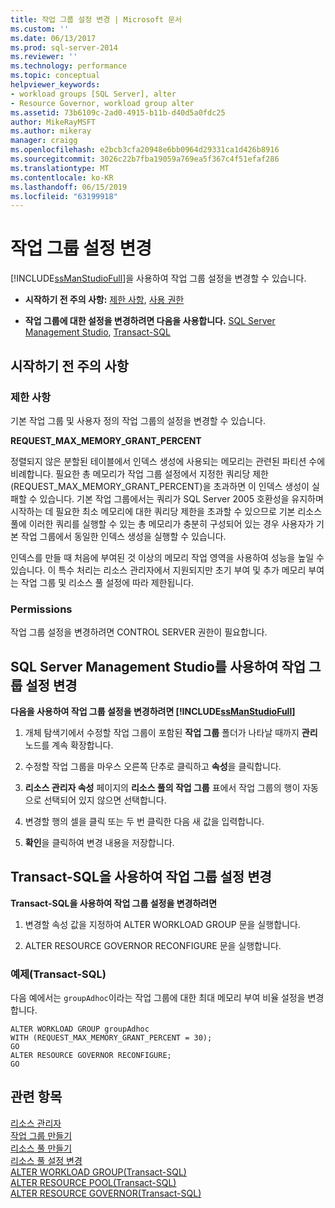 ```yaml
---
title: 작업 그룹 설정 변경 | Microsoft 문서
ms.custom: ''
ms.date: 06/13/2017
ms.prod: sql-server-2014
ms.reviewer: ''
ms.technology: performance
ms.topic: conceptual
helpviewer_keywords:
- workload groups [SQL Server], alter
- Resource Governor, workload group alter
ms.assetid: 73b6109c-2ad0-4915-b11b-d40d5a0fdc25
author: MikeRayMSFT
ms.author: mikeray
manager: craigg
ms.openlocfilehash: e2bcb3cfa20948e6bb0964d29331ca1d426b8916
ms.sourcegitcommit: 3026c22b7fba19059a769ea5f367c4f51efaf286
ms.translationtype: MT
ms.contentlocale: ko-KR
ms.lasthandoff: 06/15/2019
ms.locfileid: "63199918"
---
```

# <a name="change-workload-group-settings"></a>작업 그룹 설정 변경
  [!INCLUDE[ssManStudioFull](../../includes/ssmanstudiofull-md.md)]을 사용하여 작업 그룹 설정을 변경할 수 있습니다.  
  
-   **시작하기 전 주의 사항:**  [제한 사항](#LimitationsRestrictions), [사용 권한](#Permissions)  
  
-   **작업 그룹에 대한 설정을 변경하려면 다음을 사용합니다.**  [SQL Server Management Studio](#ChgWGProp), [Transact-SQL](#ChgWGTSQL)  
  
## <a name="before-you-begin"></a>시작하기 전 주의 사항  
  
###  <a name="LimitationsRestrictions"></a> 제한 사항  
 기본 작업 그룹 및 사용자 정의 작업 그룹의 설정을 변경할 수 있습니다.  
  
 **REQUEST_MAX_MEMORY_GRANT_PERCENT**  
  
 정렬되지 않은 분할된 테이블에서 인덱스 생성에 사용되는 메모리는 관련된 파티션 수에 비례합니다. 필요한 총 메모리가 작업 그룹 설정에서 지정한 쿼리당 제한(REQUEST_MAX_MEMORY_GRANT_PERCENT)을 초과하면 이 인덱스 생성이 실패할 수 있습니다. 기본 작업 그룹에서는 쿼리가 SQL Server 2005 호환성을 유지하며 시작하는 데 필요한 최소 메모리에 대한 쿼리당 제한을 초과할 수 있으므로 기본 리소스 풀에 이러한 쿼리를 실행할 수 있는 총 메모리가 충분히 구성되어 있는 경우 사용자가 기본 작업 그룹에서 동일한 인덱스 생성을 실행할 수 있습니다.  
  
 인덱스를 만들 때 처음에 부여된 것 이상의 메모리 작업 영역을 사용하여 성능을 높일 수 있습니다. 이 특수 처리는 리소스 관리자에서 지원되지만 초기 부여 및 추가 메모리 부여는 작업 그룹 및 리소스 풀 설정에 따라 제한됩니다.  
  
###  <a name="Permissions"></a> Permissions  
 작업 그룹 설정을 변경하려면 CONTROL SERVER 권한이 필요합니다.  
  
##  <a name="ChgWGProp"></a> SQL Server Management Studio를 사용하여 작업 그룹 설정 변경  
 **다음을 사용하여 작업 그룹 설정을 변경하려면 [!INCLUDE[ssManStudioFull](../../includes/ssmanstudiofull-md.md)]**  
  
1.  개체 탐색기에서 수정할 작업 그룹이 포함된 **작업 그룹** 폴더가 나타날 때까지 **관리** 노드를 계속 확장합니다.  
  
2.  수정할 작업 그룹을 마우스 오른쪽 단추로 클릭하고 **속성**을 클릭합니다.  
  
3.  **리소스 관리자 속성** 페이지의 **리소스 풀의 작업 그룹** 표에서 작업 그룹의 행이 자동으로 선택되어 있지 않으면 선택합니다.  
  
4.  변경할 행의 셀을 클릭 또는 두 번 클릭한 다음 새 값을 입력합니다.  
  
5.  **확인**을 클릭하여 변경 내용을 저장합니다.  
  
##  <a name="ChgWGTSQL"></a> Transact-SQL을 사용하여 작업 그룹 설정 변경  
 **Transact-SQL을 사용하여 작업 그룹 설정을 변경하려면**  
  
1.  변경할 속성 값을 지정하여 ALTER WORKLOAD GROUP 문을 실행합니다.  
  
2.  ALTER RESOURCE GOVERNOR RECONFIGURE 문을 실행합니다.  
  
### <a name="example-transact-sql"></a>예제(Transact-SQL)  
 다음 예에서는 `groupAdhoc`이라는 작업 그룹에 대한 최대 메모리 부여 비율 설정을 변경합니다.  
  
```  
ALTER WORKLOAD GROUP groupAdhoc  
WITH (REQUEST_MAX_MEMORY_GRANT_PERCENT = 30);  
GO  
ALTER RESOURCE GOVERNOR RECONFIGURE;  
GO  
```  
  
## <a name="see-also"></a>관련 항목  
 [리소스 관리자](resource-governor.md)   
 [작업 그룹 만들기](create-a-workload-group.md)   
 [리소스 풀 만들기](create-a-resource-pool.md)   
 [리소스 풀 설정 변경](change-resource-pool-settings.md)   
 [ALTER WORKLOAD GROUP&#40;Transact-SQL&#41;](/sql/t-sql/statements/alter-workload-group-transact-sql)   
 [ALTER RESOURCE POOL&#40;Transact-SQL&#41;](/sql/t-sql/statements/alter-resource-pool-transact-sql)   
 [ALTER RESOURCE GOVERNOR&#40;Transact-SQL&#41;](/sql/t-sql/statements/alter-resource-governor-transact-sql)  
  
  
